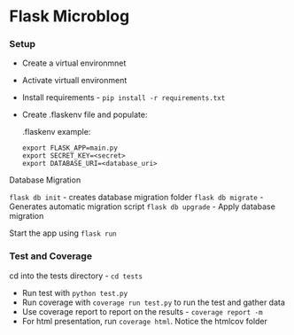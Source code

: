 # Flask Microblog

### Setup
- Create a virtual environmnet
- Activate virtuall environment
- Install requirements - `pip install -r requirements.txt`
- Create .flaskenv file and populate:

  .flaskenv example:
  ```
  export FLASK_APP=main.py
  export SECRET_KEY=<secret>
  export DATABASE_URI=<database_uri>
  ```

Database Migration

`flask db init` - creates database migration folder
`flask db migrate` - Generates automatic migration script
`flask db upgrade` - Apply database migration

Start the app using `flask run`


### Test and Coverage
cd into the tests directory - `cd tests`
- Run test with `python test.py`
- Run coverage with `coverage run test.py` to run the test and gather data
- Use coverage report to report on the results - `coverage report -m`
- For html presentation, run `coverage html`. Notice the htmlcov folder



